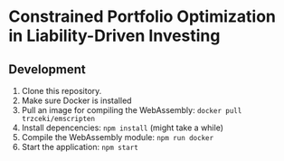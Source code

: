 # Constrained Portfolio Optimization in Liability-Driven Investing

## Development

1. Clone this repository.
2. Make sure Docker is installed
3. Pull an image for compiling the WebAssembly: `docker pull trzceki/emscripten`
4. Install depencencies: `npm install` (might take a while)
5. Compile the WebAssembly module: `npm run docker`
6. Start the application: `npm start`
